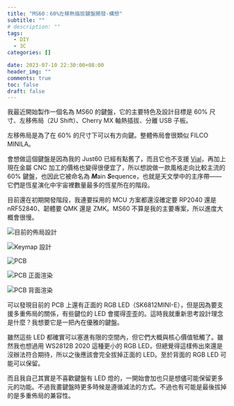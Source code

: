 ```yaml
---
title: "MS60：60%左移熱插拔鍵盤開發-構想"
subtitle: ""
# description: ""
tags:
  - DIY
  - 3C
categories: []

date: 2023-07-10 22:30:00+08:00
header_img: ""
comments: true
toc: false
draft: false
---
```


我最近開始製作一個名為 MS60 的鍵盤，它的主要特色及設計目標是 60% 尺寸、左移佈局（2U Shift）、Cherry MX 軸熱插拔、分離 USB 子板。

左移佈局是為了在 60% 的尺寸下可以有方向鍵。整體佈局會很類似 FILCO MINILA。

會想做這個鍵盤是因為我的 Just60 已經有點舊了，而且它也不支援 [Vial](https://get.vial.today)，再加上現在金屬 CNC 加工的價格也變得很便宜了，所以想說做一款風格走向比較主流的 60% 鍵盤，也因此它被命名為 ***M***ain ***S***equence，也就是天文學中的主序帶——它們是恆星演化中宇宙裡數量最多的恆星所在的階段。

<!--more-->

目前還在初期開發階段，我連要採用的 MCU 方案都還沒確定要 RP2040 還是 nRF52840、韌體要 QMK 還是 ZMK。MS60 不算是我的主要專案，所以進度大概會很慢。

![目前的佈局設計](https://blogger.googleusercontent.com/img/b/R29vZ2xl/AVvXsEgfJ6cW1EPagZ49IN1ymWgi6cg7N_HWEhQ0FuNY52EbyQ-iN3TyAgUXRWUL_Q8uVzqLm2AQZ0igwn0VMDXZW-5i914QfEY-NCUei3P4MIhZj2_hj3ZgJVPfNKPtgGSsBTPfcsCcZgZxvZAf7mhjVwGFsAh_hpeDu4XPeBBViagwToN_VGue9Mn6ye-tjgo/s16000/Screenshot%202023-07-10%20at%2021-45-03%20Keyboard%20Layout%20Editor.png)

![Keymap 設計](https://blogger.googleusercontent.com/img/b/R29vZ2xl/AVvXsEjqBGICruSlEePRD5SDk75K5gnA2BRJ3QgS6NsitYsW5BhTqEhzczkDBUsTgVBZS_8Wk1tM8LPJA_72M_Lzv_axmuQyoFUGRjnXkGiddqoZ051NvPpcAN7p5IDJwpKfMFKKMeOmhNa-c-AMc5CNkKi79MDijsU4E8J6HsHON2dJ8Q33qBjBD9k-XMxnZWk/s16000/Screenshot%202023-07-10%20at%2021-37-17%20Keyboard%20Layout%20Editor.png)

![PCB](https://blogger.googleusercontent.com/img/b/R29vZ2xl/AVvXsEgwVpG-8bR3I3tMy_hNtYiOMRWqwN0msE2KbBcoUJ7A86ag6lioYw8KhykSpNf-a2o6_wg-JG_MQ7r1Ag6OBN9pEamCw8GbL3FIqJ9pib-XizDgQRiIMM3VUHXMqUJtOu1nOgOPEkus-yCN0SzImcd9I6vlWBl3CwLMarnzl93QjYBe4fCu9uAuoUlgfNA/s16000/Screenshot%202023-07-10%20214728.png)

![PCB 正面渲染](https://blogger.googleusercontent.com/img/b/R29vZ2xl/AVvXsEjUvx_Wh7ZnqZ8u3-__5gNaB0GwEUB-xPevnntyoYrmYHJx-99UuE5bkx4-rVxJZ-EvBmkidFf9LWyTtBosNjjLlU3j-HPTgqBKun64oOrVDGK1eYURuPpUsqM4Nnf7kiBFa-QzsR4msl4FTCq7dpH4_FaH_43ivwvDem2LfddUC51WfsxRDABkUmmCmfg/s16000/MS60.png)

![PCB 背面渲染](https://blogger.googleusercontent.com/img/b/R29vZ2xl/AVvXsEgwF_1fy0jwO9W3YYuxLLkXzvYbfXahc8OcHYbmeSeFv5CeU9PxOP3Xm4WwG62WfuqRjNqe4Fyk8XheSeGXinIgohiua0CMxeEyQi0W96xu2B3RIKm4ToBkAJFTbFV0HAwWUsUgRI-qWFpfLmsPl3eNYiUFvx_Z5jzV2xo0-FAfZI5sGfqZd_3kbgRQTcQ/s16000/MS60-2.png)

可以發現目前的 PCB 上還有正面的 RGB LED（SK6812MINI-E），但是因為要支援多重佈局的關係，有些鍵位的 LED 會擺得歪歪的。這時我就重新思考設計理念是什麼？我想要它是一把內在優雅的鍵盤。

雖然這些 LED 都確實可以塞進有限的空間內，但它們大概與核心價值牴觸了。雖然我也想過用 WS2812B 2020 這種更小的 RGB LED，但總覺得這樣佈出來還是沒辦法符合期待，所以之後應該會完全拔掉正面的 LED。至於背面的 RGB LED 可能可以保留。

而且我自己其實是不喜歡鍵盤有 LED 燈的，一開始會加也只是想儘可能保留更多元的功能。不過我畫鍵盤時更多時候是遵循減法的方式。不過也有可能是最後拔掉的是多重佈局的兼容性。
